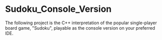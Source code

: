 # Sudoku_Console_Version
The following project is the C++ interpretation of the popular single-player board game, "Sudoku", playable as the console version on your preferred IDE.
